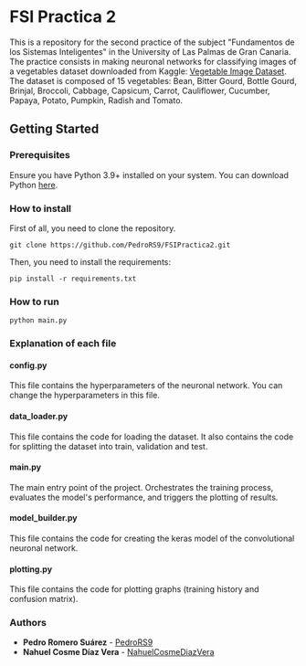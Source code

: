 # FSI Practica 2

This is a repository for the second practice of the subject "Fundamentos de los Sistemas Inteligentes" in the University of Las Palmas de Gran Canaria.
The practice consists in making neuronal networks for classifying images of a vegetables dataset downloaded from Kaggle: [Vegetable Image Dataset](https://www.kaggle.com/datasets/misrakahmed/vegetable-image-dataset). The dataset is composed of 15 vegetables: Bean, Bitter Gourd, Bottle Gourd, Brinjal, Broccoli, Cabbage, Capsicum, Carrot, Cauliflower, Cucumber, Papaya, Potato, Pumpkin, Radish and Tomato.

## Getting Started

### Prerequisites
Ensure you have Python 3.9+ installed on your system. You can download Python [here](https://www.python.org/downloads/).

### How to install

First of all, you need to clone the repository.

```
git clone https://github.com/PedroRS9/FSIPractica2.git
```

Then, you need to install the requirements:

```
pip install -r requirements.txt
```

### How to run

```commandline
python main.py
```

### Explanation of each file

#### config.py

This file contains the hyperparameters of the neuronal network. You can change the hyperparameters in this file.

#### data_loader.py
This file contains the code for loading the dataset. It also contains the code for splitting the dataset into train, validation and test.

#### main.py
The main entry point of the project. Orchestrates the training process, evaluates the model's performance, and triggers the plotting of results.

#### model_builder.py
This file contains the code for creating the keras model of the convolutional neuronal network.

#### plotting.py
This file contains the code for plotting graphs (training history and confusion matrix).

### Authors
* **Pedro Romero Suárez** - [PedroRS9](https://github.com/PedroRS9)
* **Nahuel Cosme Díaz Vera** - [NahuelCosmeDiazVera](https://github.com/NahuelCosme-DiazVera)
